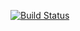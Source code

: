 [![Build Status](https://travis-ci.com/unfiltered/coffee-filter.g8.svg)](https://travis-ci.com/unfiltered/coffee-filter.g8)
